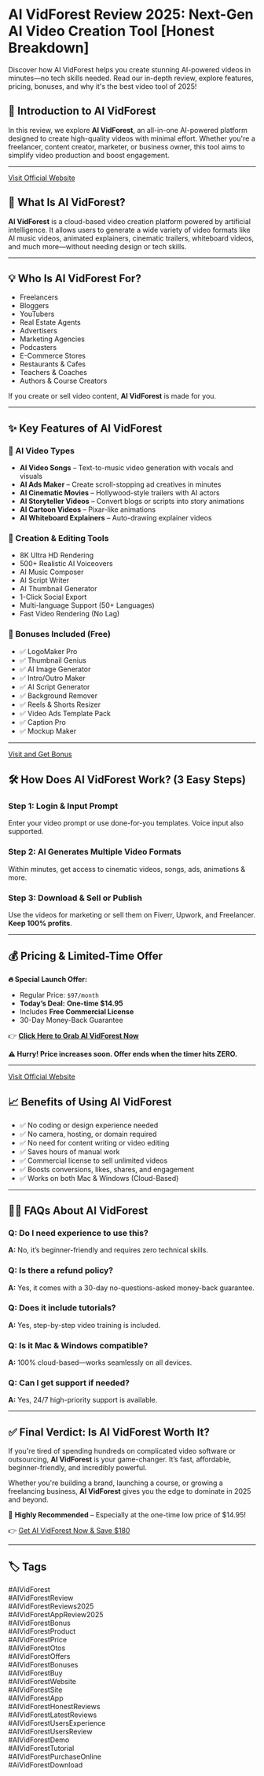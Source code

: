 # AI VidForest Review 2025: Next-Gen AI Video Creation Tool [Honest Breakdown]

Discover how AI VidForest helps you create stunning AI-powered videos in minutes—no tech skills needed. Read our in-depth review, explore features, pricing, bonuses, and why it's the best video tool of 2025!

## 🚀 Introduction to AI VidForest

In this review, we explore **AI VidForest**, an all-in-one AI-powered platform designed to create high-quality videos with minimal effort. Whether you're a freelancer, content creator, marketer, or business owner, this tool aims to simplify video production and boost engagement.

---
[Visit Official Website](https://verifiedbuyersedge-review.hashnode.dev/ai-vidforest-review)

## 🎯 What Is AI VidForest?

**AI VidForest** is a cloud-based video creation platform powered by artificial intelligence. It allows users to generate a wide variety of video formats like AI music videos, animated explainers, cinematic trailers, whiteboard videos, and much more—without needing design or tech skills.

---

## 💡 Who Is AI VidForest For?

- Freelancers  
- Bloggers  
- YouTubers  
- Real Estate Agents  
- Advertisers  
- Marketing Agencies  
- Podcasters  
- E-Commerce Stores  
- Restaurants & Cafes  
- Teachers & Coaches  
- Authors & Course Creators  

If you create or sell video content, **AI VidForest** is made for you.

---

## ✨ Key Features of AI VidForest

### 🔹 AI Video Types

- **AI Video Songs** – Text-to-music video generation with vocals and visuals  
- **AI Ads Maker** – Create scroll-stopping ad creatives in minutes  
- **AI Cinematic Movies** – Hollywood-style trailers with AI actors  
- **AI Storyteller Videos** – Convert blogs or scripts into story animations  
- **AI Cartoon Videos** – Pixar-like animations  
- **AI Whiteboard Explainers** – Auto-drawing explainer videos

### 🔹 Creation & Editing Tools

- 8K Ultra HD Rendering  
- 500+ Realistic AI Voiceovers  
- AI Music Composer  
- AI Script Writer  
- AI Thumbnail Generator  
- 1-Click Social Export  
- Multi-language Support (50+ Languages)  
- Fast Video Rendering (No Lag)

### 🔹 Bonuses Included (Free)

- ✅ LogoMaker Pro  
- ✅ Thumbnail Genius  
- ✅ AI Image Generator  
- ✅ Intro/Outro Maker  
- ✅ AI Script Generator  
- ✅ Background Remover  
- ✅ Reels & Shorts Resizer  
- ✅ Video Ads Template Pack  
- ✅ Caption Pro  
- ✅ Mockup Maker  

---
[Visit and Get Bonus](https://verifiedbuyersedge-review.hashnode.dev/ai-vidforest-review)

## 🛠 How Does AI VidForest Work? (3 Easy Steps)

### **Step 1:** Login & Input Prompt  
Enter your video prompt or use done-for-you templates. Voice input also supported.

### **Step 2:** AI Generates Multiple Video Formats  
Within minutes, get access to cinematic videos, songs, ads, animations & more.

### **Step 3:** Download & Sell or Publish  
Use the videos for marketing or sell them on Fiverr, Upwork, and Freelancer. **Keep 100% profits**.

---

## 💰 Pricing & Limited-Time Offer

**🔥 Special Launch Offer:**  
- Regular Price: `$97/month`  
- **Today’s Deal:** **One-time $14.95**  
- Includes **Free Commercial License**  
- 30-Day Money-Back Guarantee

👉 **[Click Here to Grab AI VidForest Now](https://verifiedbuyersedge-review.hashnode.dev/ai-vidforest-review)**

**⚠️ Hurry! Price increases soon. Offer ends when the timer hits ZERO.**

---
[Visit Official Website](https://verifiedbuyersedge-review.hashnode.dev/ai-vidforest-review)

## 📈 Benefits of Using AI VidForest

- ✅ No coding or design experience needed  
- ✅ No camera, hosting, or domain required  
- ✅ No need for content writing or video editing  
- ✅ Saves hours of manual work  
- ✅ Commercial license to sell unlimited videos  
- ✅ Boosts conversions, likes, shares, and engagement  
- ✅ Works on both Mac & Windows (Cloud-Based)  

---

## 🙋‍♀️ FAQs About AI VidForest

### **Q: Do I need experience to use this?**  
**A:** No, it’s beginner-friendly and requires zero technical skills.

### **Q: Is there a refund policy?**  
**A:** Yes, it comes with a 30-day no-questions-asked money-back guarantee.

### **Q: Does it include tutorials?**  
**A:** Yes, step-by-step video training is included.

### **Q: Is it Mac & Windows compatible?**  
**A:** 100% cloud-based—works seamlessly on all devices.

### **Q: Can I get support if needed?**  
**A:** Yes, 24/7 high-priority support is available.

---

## ✅ Final Verdict: Is AI VidForest Worth It?

If you're tired of spending hundreds on complicated video software or outsourcing, **AI VidForest** is your game-changer. It’s fast, affordable, beginner-friendly, and incredibly powerful.

Whether you're building a brand, launching a course, or growing a freelancing business, **AI VidForest** gives you the edge to dominate in 2025 and beyond.

🎯 **Highly Recommended** – Especially at the one-time low price of $14.95!

👉 [Get AI VidForest Now & Save $180](https://verifiedbuyersedge-review.hashnode.dev/ai-vidforest-review)

---

## 🏷️ Tags

#AIVidForest  
#AIVidForestReview  
#AIVidForestReviews2025  
#AIVidForestAppReview2025  
#AIVidForestBonus  
#AIVidForestProduct  
#AIVidForestPrice  
#AIVidForestOtos  
#AIVidForestOffers  
#AIVidForestBonuses  
#AIVidForestBuy  
#AIVidForestWebsite  
#AIVidForestSite  
#AIVidForestApp  
#AIVidForestHonestReviews  
#AIVidForestLatestReviews  
#AIVidForestUsersExperience  
#AIVidForestUsersReview  
#AIVidForestDemo  
#AIVidForestTutorial  
#AIVidForestPurchaseOnline  
#AiVidForestDownload
